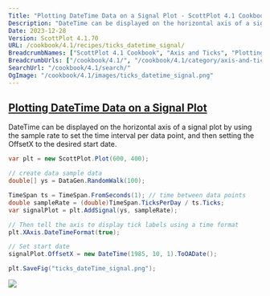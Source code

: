 ```yaml
---
Title: "Plotting DateTime Data on a Signal Plot - ScottPlot 4.1 Cookbook"
Description: "DateTime can be displayed on the horizontal axis of a signal plot by using the sample rate to set the time interval per data point, and then setting the OffsetX to the desired start date."
Date: 2023-12-28
Version: ScottPlot 4.1.70
URL: /cookbook/4.1/recipes/ticks_datetime_signal/
BreadcrumbNames: ["ScottPlot 4.1 Cookbook", "Axis and Ticks", "Plotting DateTime Data on a Signal Plot"]
BreadcrumbUrls: ["/cookbook/4.1/", "/cookbook/4.1/category/axis-and-ticks", "/cookbook/4.1/recipes/ticks_datetime_signal/"]
SearchUrl: "/cookbook/4.1/search/"
OgImage: "/cookbook/4.1/images/ticks_datetime_signal.png"
---
```


<h2><a id='plotting-datetime-data-on-a-signal-plot' href='/cookbook/4.1/recipes/ticks_datetime_signal/'>Plotting DateTime Data on a Signal Plot</a></h2>

DateTime can be displayed on the horizontal axis of a signal plot by using the sample rate to set the time interval per data point, and then setting the OffsetX to the desired start date.

```cs
var plt = new ScottPlot.Plot(600, 400);

// create data sample data
double[] ys = DataGen.RandomWalk(100);

TimeSpan ts = TimeSpan.FromSeconds(1); // time between data points
double sampleRate = (double)TimeSpan.TicksPerDay / ts.Ticks;
var signalPlot = plt.AddSignal(ys, sampleRate);

// Then tell the axis to display tick labels using a time format
plt.XAxis.DateTimeFormat(true);

// Set start date
signalPlot.OffsetX = new DateTime(1985, 10, 1).ToOADate();

plt.SaveFig("ticks_dateTime_signal.png");
```

<img src='../../images/ticks_datetime_signal.png' class='d-block mx-auto my-5' />


